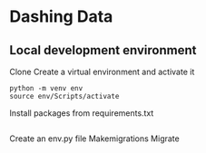 # Dashing Data

## Local development environment
Clone
Create a virtual environment and activate it
```
python -m venv env
source env/Scripts/activate
```
Install packages from requirements.txt
```
```
Create an env.py file
Makemigrations
Migrate
